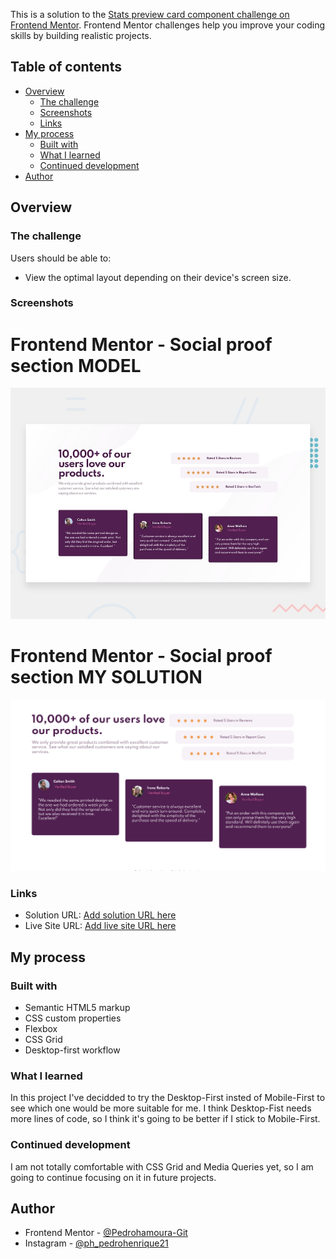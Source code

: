 This is a solution to the [Stats preview card component challenge on Frontend Mentor](https://www.frontendmentor.io/challenges/stats-preview-card-component-8JqbgoU62). Frontend Mentor challenges help you improve your coding skills by building realistic projects. 

## Table of contents

- [Overview](#overview)
  - [The challenge](#the-challenge)
  - [Screenshots](#screenshots)
  - [Links](#links)
- [My process](#my-process)
  - [Built with](#built-with)
  - [What I learned](#what-i-learned)
  - [Continued development](#continued-development)
- [Author](#author)

## Overview

### The challenge

Users should be able to:

- View the optimal layout depending on their device's screen size.

### Screenshots

# Frontend Mentor - Social proof section MODEL

<img src="./design/desktop-preview.jpg" width="640px">

# Frontend Mentor - Social proof section MY SOLUTION

<img src="./design/Final-Project-Social-proof-section.png" width="640px">

### Links

- Solution URL: [Add solution URL here](https://your-solution-url.com)
- Live Site URL: [Add live site URL here](https://your-live-site-url.com)

## My process

### Built with

- Semantic HTML5 markup
- CSS custom properties
- Flexbox
- CSS Grid
- Desktop-first workflow

### What I learned

In this project I've decidded to try the Desktop-First insted of Mobile-First to see which one would be more suitable for me. I think Desktop-Fist needs more lines of code, so I think it's going to be better if I stick to Mobile-First.

### Continued development

I am not totally comfortable with CSS Grid and Media Queries yet, so I am going to continue focusing on it in future projects.

## Author

- Frontend Mentor - [@Pedrohamoura-Git](https://www.frontendmentor.io/profile/Pedrohamoura-Git)
- Instagram - [@ph_pedrohenrique21](https://www.instagram.com/ph_pedrohenrique21/)
